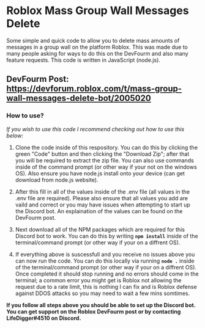 # Roblox Mass Group Wall Messages Delete

Some simple and quick code to allow you to delete mass amounts of messages in a group wall on the platform Roblox. This was made due to many people asking for ways to do this on the DevFourm and also many feature requests. This code is written in JavaScript (node.js).

**DevFourm Post:** https://devforum.roblox.com/t/mass-group-wall-messages-delete-bot/2005020
---

### How to use?

*If you wish to use this code I recommend checking out how to use this below:*

1) Clone the code inside of this respository. You can do this by clicking the green "Code" button and then clicking the "Download Zip"; after that you will be required to extract the zip file. You can also use commands inside of the command prompt (or other way if your not on the windows OS). Also ensure you have node.js install onto your device (can get download from node.js website).

2) After this fill in all of the values inside of the .env file (all values in the .env file are required). Please also ensure that all values you add are vaild and correct or you may have issues when attempting to start up the Discord bot. An explaination of the values can be found on the DevFourm post.

3) Next download all of the NPM packages which are required for this Discord bot to work. You can do this by writing **``npm install``** inside of the terminal/command prompt (or other way if your on a diffrent OS).

4) If everything above is suscessfull and you receive no issues above you can now run the code. You can do this locally via running **``node .``** inside of the terminal/command prompt (or other way if your on a diffrent OS). Once completed it should stop running and no errors should come in the terminal; a common error you might get is Roblox not allowing the request due to a rate limit, this is nothing I can fix and is Roblox defense against DDOS attacks so you may need to wait a few mins somtimes.

**If you follow all steps above you should be able to set up the Discord bot. You can get support on the Roblox DevFourm post or by contacting LifeDigger#4510 on Discord.**
